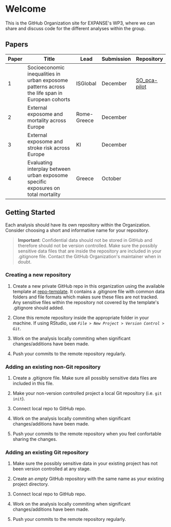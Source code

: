 # Welcome

This is the GitHub Organization site for EXPANSE's WP3, where we can share and discuss code for the different analyses within the group.

## Papers

| Paper | Title                                                                                          | Lead        | Submission | Repository                                                   |
|-------|------------------------------------------------------------------------------------------------|-------------|------------|--------------------------------------------------------------|
| 1     | Socioeconomic inequalities in urban exposome patterns across the life span in European cohorts | ISGlobal    | December   | [SO_pca-pilot](https://github.com/expanse-wp-3/SO_pca-pilot) |
| 2     | External exposome and mortality across Europe                                                  | Rome-Greece | December   |                                                              |
| 3     | External exposome and stroke risk across Europe                                                | KI          | December   |                                                              |
| 4     | Evaluating interplay between urban exposome specific exposures on total mortality              | Greece      | October    |                                                              |

## Getting Started

Each analysis should have its own repository within the Organization. Consider choosing a short and informative name for your repository.

>**Important**: Confidential data should not be stored in GitHub and therefore should not be version controlled. Make sure the possibly sensitive data files that are inside the repository are included in your .gitignore file. Contact the GitHub Organization's maintainer when in doubt.

### Creating a new repository

1. Create a new private GitHub repo in this organization using the available template at [repo-template](https://github.com/expanse-wp-3/repo-template). It contains a .gitignore file with common data folders and file formats which makes sure these files are not tracked. Any sensitive files within the repository not covered by the template's .gitignore should added.

2. Clone this remote repository inside the appropriate folder in your machine. If using RStudio, use *`File > New Project > Version Control > Git`*.

3. Work on the analysis locally commiting when significant changes/additions have been made.

4. Push your commits to the remote repository regularly.

### Adding an existing non-Git repository

1. Create a .gitignore file. Make sure all possibly sensitive data files are included in this file.

2. Make your non-version controlled project a local Git repository (i.e. `git init`).

3. Connect local repo to GitHub repo.

4. Work on the analysis locally commiting when significant changes/additions have been made.

5. Push your commits to the remote repository when you feel confortable sharing the changes.

### Adding an existing Git repository

1. Make sure the possibly sensitive data in your existing project has not been version controlled at any stage.

2. Create an *empty* GitHub repository with the same name as your existing project directory.

3. Connect local repo to GitHub repo.

4. Work on the analysis locally commiting when significant changes/additions have been made.

5. Push your commits to the remote repository regularly.
